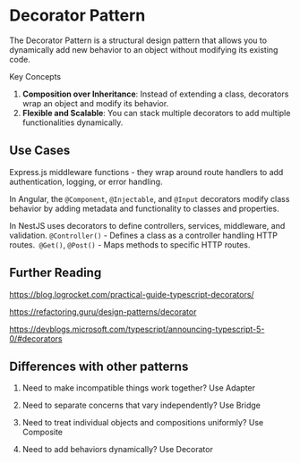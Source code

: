# Decorator Pattern

The Decorator Pattern is a structural design pattern that allows you to dynamically add new behavior to an object without modifying its existing code.

Key Concepts

1. **Composition over Inheritance**: Instead of extending a class, decorators wrap an object and modify its behavior.
2. **Flexible and Scalable**: You can stack multiple decorators to add multiple functionalities dynamically.

## Use Cases

Express.js middleware functions - they wrap around route handlers to add authentication, logging, or error handling.

In Angular, the `@Component`, `@Injectable`, and `@Input` decorators modify class behavior by adding metadata and functionality to classes and properties.

In NestJS uses decorators to define controllers, services, middleware, and validation. `@Controller()` - Defines a class as a controller handling HTTP routes.` @Get()`, `@Post()` - Maps methods to specific HTTP routes.

## Further Reading

https://blog.logrocket.com/practical-guide-typescript-decorators/

https://refactoring.guru/design-patterns/decorator

https://devblogs.microsoft.com/typescript/announcing-typescript-5-0/#decorators

## Differences with other patterns

1. Need to make incompatible things work together? Use Adapter

2. Need to separate concerns that vary independently? Use Bridge

3. Need to treat individual objects and compositions uniformly? Use Composite

4. Need to add behaviors dynamically? Use Decorator
